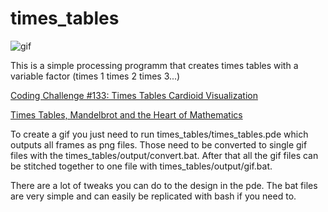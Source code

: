 # times_tables
![gif](https://github.com/FlorianPix/times_tables/blob/master/times_tables/ouput/anim.gif)

This is a simple processing programm that creates times tables with a variable factor (times 1 times 2 times 3...)

[Coding Challenge #133: Times Tables Cardioid Visualization](https://www.youtube.com/watch?v=bl3nc_a1nvs)

[Times Tables, Mandelbrot and the Heart of Mathematics](https://www.youtube.com/watch?v=qhbuKbxJsk8)

To create a gif you just need to run times_tables/times_tables.pde which outputs all frames as png files.
Those need to be converted to single gif files with the times_tables/output/convert.bat.
After that all the gif files can be stitched together to one file with times_tables/output/gif.bat.

There are a lot of tweaks you can do to the design in the pde.
The bat files are very simple and can easily be replicated with bash if you need to.

